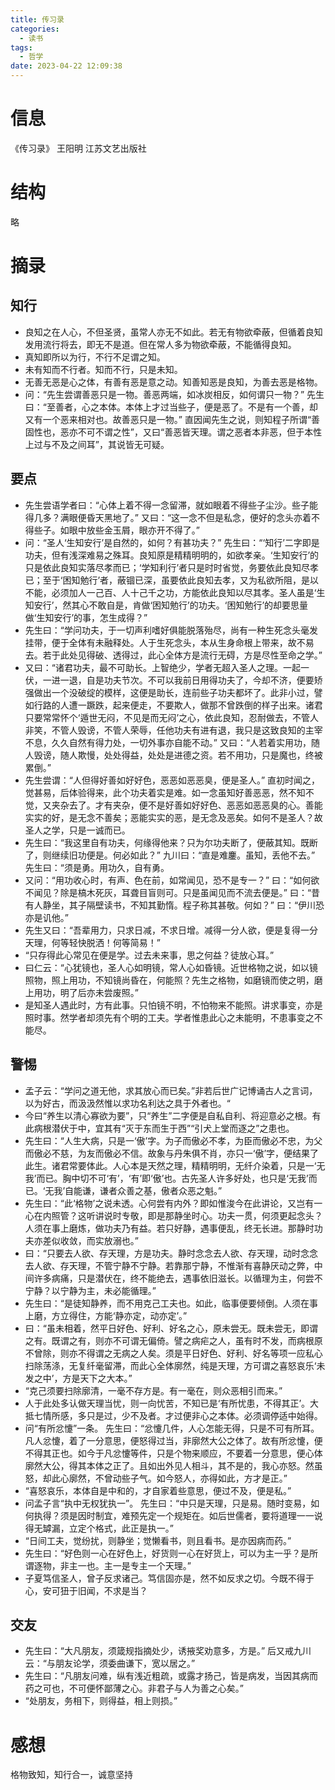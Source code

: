 ```yaml
---
title: 传习录
categories:
  - 读书
tags:
  - 哲学
date: 2023-04-22 12:09:38
---
```


# 信息

《传习录》 王阳明 江苏文艺出版社

# 结构

略

# 摘录

## 知行

- 良知之在人心，不但圣贤，虽常人亦无不如此。若无有物欲牵蔽，但循着良知发用流行将去，即无不是道。但在常人多为物欲牵蔽，不能循得良知。
- 真知即所以为行，不行不足谓之知。
- 未有知而不行者。知而不行，只是未知。
- 无善无恶是心之体，有善有恶是意之动。知善知恶是良知，为善去恶是格物。
- 问：“先生尝谓善恶只是一物。善恶两端，如冰炭相反，如何谓只一物？” 先生曰：“至善者，心之本体。本体上才过当些子，便是恶了。不是有一个善，却又有一个恶来相对也。故善恶只是一物。” 直因闻先生之说，则知程子所谓“善固性也，恶亦不可不谓之性”，又曰“善恶皆天理。谓之恶者本非恶，但于本性上过与不及之间耳”，其说皆无可疑。

## 要点

- 先生尝语学者曰：“心体上着不得一念留滞，就如眼着不得些子尘沙。些子能得几多？满眼便昏天黑地了。” 又曰：“这一念不但是私念，便好的念头亦着不得些子。如眼中放些金玉屑，眼亦开不得了。”
- 问：“圣人‘生知安行’是自然的，如何？有甚功夫？” 先生曰：“‘知行’二字即是功夫，但有浅深难易之殊耳。良知原是精精明明的，如欲孝亲。‘生知安行’的只是依此良知实落尽孝而已；‘学知利行’者只是时时省觉，务要依此良知尽孝已；至于‘困知勉行’者，蔽锢已深，虽要依此良知去孝，又为私欲所阻，是以不能，必须加人一己百、人十己千之功，方能依此良知以尽其孝。圣人虽是‘生知安行’，然其心不敢自是，肯做‘困知勉行’的功夫。‘困知勉行’的却要思量做‘生知安行’的事，怎生成得？”
- 先生曰：“学问功夫，于一切声利嗜好俱能脱落殆尽，尚有一种生死念头毫发挂带，便于全体有未融释处。人于生死念头，本从生身命根上带来，故不易去。若于此处见得破、透得过，此心全体方是流行无碍，方是尽性至命之学。”
- 又曰：“诸君功夫，最不可助长。上智绝少，学者无超入圣人之理。一起一伏，一进一退，自是功夫节次。不可以我前日用得功夫了，今却不济，便要矫强做出一个没破绽的模样，这便是助长，连前些子功夫都坏了。此非小过，譬如行路的人遭一蹶跌，起来便走，不要欺人，做那不曾跌倒的样子出来。诸君只要常常怀个‘遁世无闷，不见是而无闷’之心，依此良知，忍耐做去，不管人非笑，不管人毁谤，不管人荣辱，任他功夫有进有退，我只是这致良知的主宰不息，久久自然有得力处，一切外事亦自能不动。” 又曰：“人若着实用功，随人毁谤，随人欺慢，处处得益，处处是进德之资。若不用功，只是魔也，终被累倒。”
- 先生尝谓：“人但得好善如好好色，恶恶如恶恶臭，便是圣人。” 直初时闻之，觉甚易，后体验得来，此个功夫着实是难。如一念虽知好善恶恶，然不知不觉，又夹杂去了。才有夹杂，便不是好善如好好色、恶恶如恶恶臭的心。善能实实的好，是无念不善矣；恶能实实的恶，是无念及恶矣。如何不是圣人？故圣人之学，只是一诚而已。
- 先生曰：“我这里自有功夫，何缘得他来？只为尔功夫断了，便蔽其知。既断了，则继续旧功便是。何必如此？” 九川曰：“直是难鏖。虽知，丢他不去。” 先生曰：“须是勇。用功久，自有勇。
- 又问：“用功收心时，有声、色在前，如常闻见，恐不是专一？” 曰：“如何欲不闻见？除是槁木死灰，耳聋目盲则可。只是虽闻见而不流去便是。” 曰：“昔有人静坐，其子隔壁读书，不知其勤惰。程子称其甚敬。何如？” 曰：“伊川恐亦是讥他。”
- 先生又曰：“吾辈用力，只求日减，不求日增。减得一分人欲，便是复得一分天理，何等轻快脱洒！何等简易！”
- “只存得此心常见在便是学。过去未来事，思之何益？徒放心耳。”
- 曰仁云：“心犹镜也，圣人心如明镜，常人心如昏镜。近世格物之说，如以镜照物，照上用功，不知镜尚昏在，何能照？先生之格物，如磨镜而使之明，磨上用功，明了后亦未尝废照。”
- 是知圣人遇此时，方有此事。只怕镜不明，不怕物来不能照。讲求事变，亦是照时事。然学者却须先有个明的工夫。学者惟患此心之未能明，不患事变之不能尽。

## 警惕

- 孟子云：“学问之道无他，求其放心而已矣。”非若后世广记博诵古人之言词，以为好古，而汲汲然惟以求功名利达之具于外者也。“
- 今曰“养生以清心寡欲为要”，只“养生”二字便是自私自利、将迎意必之根。有此病根潜伏于中，宜其有“灭于东而生于西”“引犬上堂而逐之”之患也。
- 先生曰：“人生大病，只是一‘傲’字。为子而傲必不孝，为臣而傲必不忠，为父而傲必不慈，为友而傲必不信。故象与丹朱俱不肖，亦只一‘傲’字，便结果了此生。诸君常要体此。人心本是天然之理，精精明明，无纤介染着，只是一‘无我’而已。胸中切不可‘有’，‘有’即‘傲’也。古先圣人许多好处，也只是‘无我’而已。‘无我’自能谦，谦者众善之基，傲者众恶之魁。”
- 先生曰：“此‘格物’之说未透。心何尝有内外？即如惟浚今在此讲论，又岂有一心在内照管？这听讲说时专敬，即是那静坐时心。功夫一贯，何须更起念头？人须在事上磨炼，做功夫乃有益。若只好静，遇事便乱，终无长进。那静时功夫亦差似收敛，而实放溺也。”
- 曰：“只要去人欲、存天理，方是功夫。静时念念去人欲、存天理，动时念念去人欲、存天理，不管宁静不宁静。若靠那宁静，不惟渐有喜静厌动之弊，中间许多病痛，只是潜伏在，终不能绝去，遇事依旧滋长。以循理为主，何尝不宁静？以宁静为主，未必能循理。”
- 先生曰：“是徒知静养，而不用克己工夫也。如此，临事便要倾倒。人须在事上磨，方立得住，方能‘静亦定，动亦定’。”
- 曰：“虽未相着，然平日好色、好利、好名之心，原未尝无。既未尝无，即谓之有。既谓之有，则亦不可谓无偏倚。譬之病疟之人，虽有时不发，而病根原不曾除，则亦不得谓之无病之人矣。须是平日好色、好利、好名等项一应私心扫除荡涤，无复纤毫留滞，而此心全体廓然，纯是天理，方可谓之喜怒哀乐‘未发之中’，方是天下之大本。”
- “克己须要扫除廓清，一毫不存方是。有一毫在，则众恶相引而来。”
- 人于此处多认做天理当忧，则一向忧苦，不知已是‘有所忧患，不得其正’。大抵七情所感，多只是过，少不及者。才过便非心之本体。必须调停适中始得。
- 问“有所忿懥”一条。 先生曰：“忿懥几件，人心怎能无得，只是不可有所耳。凡人忿懥，着了一分意思，便怒得过当，非廓然大公之体了。故有所忿懥，便不得其正也。如今于凡忿懥等件，只是个物来顺应，不要着一分意思，便心体廓然大公，得其本体之正了。且如出外见人相斗，其不是的，我心亦怒。然虽怒，却此心廓然，不曾动些子气。如今怒人，亦得如此，方才是正。”
- “喜怒哀乐，本体自是中和的，才自家着些意思，便过不及，便是私。”
- 问孟子言“执中无权犹执一”。 先生曰：“中只是天理，只是易。随时变易，如何执得？须是因时制宜，难预先定一个规矩在。如后世儒者，要将道理一一说得无罅漏，立定个格式，此正是执一。”
- “日间工夫，觉纷扰，则静坐；觉懒看书，则且看书。是亦因病而药。”
- 先生曰：“好色则一心在好色上，好货则一心在好货上，可以为主一乎？是所谓逐物，非主一也。主一是专主一个天理。”
- 子夏笃信圣人，曾子反求诸己。笃信固亦是，然不如反求之切。今既不得于心，安可狃于旧闻，不求是当？

## 交友

- 先生曰：“大凡朋友，须箴规指摘处少，诱掖奖劝意多，方是。” 后又戒九川云：“与朋友论学，须委曲谦下，宽以居之。”
- 先生曰：“凡朋友问难，纵有浅近粗疏，或露才扬己，皆是病发，当因其病而药之可也，不可便怀鄙薄之心。非君子与人为善之心矣。”
- “处朋友，务相下，则得益，相上则损。”

# 感想

格物致知，知行合一，诚意坚持